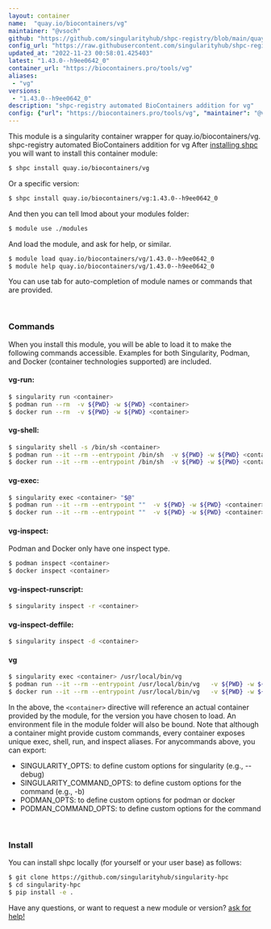```yaml
---
layout: container
name:  "quay.io/biocontainers/vg"
maintainer: "@vsoch"
github: "https://github.com/singularityhub/shpc-registry/blob/main/quay.io/biocontainers/vg/container.yaml"
config_url: "https://raw.githubusercontent.com/singularityhub/shpc-registry/main/quay.io/biocontainers/vg/container.yaml"
updated_at: "2022-11-23 00:58:01.425403"
latest: "1.43.0--h9ee0642_0"
container_url: "https://biocontainers.pro/tools/vg"
aliases:
 - "vg"
versions:
 - "1.43.0--h9ee0642_0"
description: "shpc-registry automated BioContainers addition for vg"
config: {"url": "https://biocontainers.pro/tools/vg", "maintainer": "@vsoch", "description": "shpc-registry automated BioContainers addition for vg", "latest": {"1.43.0--h9ee0642_0": "sha256:767ff7be84ce574899ca0ce2fd8a7305835dba741aeb9bd45974b56c7095b8f2"}, "tags": {"1.43.0--h9ee0642_0": "sha256:767ff7be84ce574899ca0ce2fd8a7305835dba741aeb9bd45974b56c7095b8f2"}, "docker": "quay.io/biocontainers/vg", "aliases": {"vg": "/usr/local/bin/vg"}}
---
```


This module is a singularity container wrapper for quay.io/biocontainers/vg.
shpc-registry automated BioContainers addition for vg
After [installing shpc](#install) you will want to install this container module:


```bash
$ shpc install quay.io/biocontainers/vg
```

Or a specific version:

```bash
$ shpc install quay.io/biocontainers/vg:1.43.0--h9ee0642_0
```

And then you can tell lmod about your modules folder:

```bash
$ module use ./modules
```

And load the module, and ask for help, or similar.

```bash
$ module load quay.io/biocontainers/vg/1.43.0--h9ee0642_0
$ module help quay.io/biocontainers/vg/1.43.0--h9ee0642_0
```

You can use tab for auto-completion of module names or commands that are provided.

<br>

### Commands

When you install this module, you will be able to load it to make the following commands accessible.
Examples for both Singularity, Podman, and Docker (container technologies supported) are included.

#### vg-run:

```bash
$ singularity run <container>
$ podman run --rm  -v ${PWD} -w ${PWD} <container>
$ docker run --rm  -v ${PWD} -w ${PWD} <container>
```

#### vg-shell:

```bash
$ singularity shell -s /bin/sh <container>
$ podman run --it --rm --entrypoint /bin/sh  -v ${PWD} -w ${PWD} <container>
$ docker run --it --rm --entrypoint /bin/sh  -v ${PWD} -w ${PWD} <container>
```

#### vg-exec:

```bash
$ singularity exec <container> "$@"
$ podman run --it --rm --entrypoint ""  -v ${PWD} -w ${PWD} <container> "$@"
$ docker run --it --rm --entrypoint ""  -v ${PWD} -w ${PWD} <container> "$@"
```

#### vg-inspect:

Podman and Docker only have one inspect type.

```bash
$ podman inspect <container>
$ docker inspect <container>
```

#### vg-inspect-runscript:

```bash
$ singularity inspect -r <container>
```

#### vg-inspect-deffile:

```bash
$ singularity inspect -d <container>
```


#### vg

```bash
$ singularity exec <container> /usr/local/bin/vg
$ podman run --it --rm --entrypoint /usr/local/bin/vg   -v ${PWD} -w ${PWD} <container> -c " $@"
$ docker run --it --rm --entrypoint /usr/local/bin/vg   -v ${PWD} -w ${PWD} <container> -c " $@"
```



In the above, the `<container>` directive will reference an actual container provided
by the module, for the version you have chosen to load. An environment file in the
module folder will also be bound. Note that although a container
might provide custom commands, every container exposes unique exec, shell, run, and
inspect aliases. For anycommands above, you can export:

 - SINGULARITY_OPTS: to define custom options for singularity (e.g., --debug)
 - SINGULARITY_COMMAND_OPTS: to define custom options for the command (e.g., -b)
 - PODMAN_OPTS: to define custom options for podman or docker
 - PODMAN_COMMAND_OPTS: to define custom options for the command

<br>

### Install

You can install shpc locally (for yourself or your user base) as follows:

```bash
$ git clone https://github.com/singularityhub/singularity-hpc
$ cd singularity-hpc
$ pip install -e .
```

Have any questions, or want to request a new module or version? [ask for help!](https://github.com/singularityhub/singularity-hpc/issues)